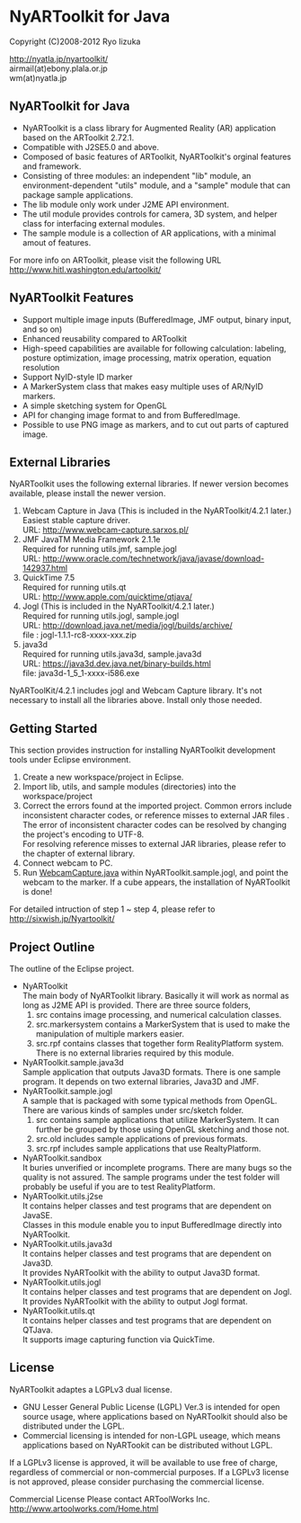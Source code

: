 

# NyARToolkit for Java

Copyright (C)2008-2012 Ryo Iizuka

http://nyatla.jp/nyartoolkit/  
airmail(at)ebony.plala.or.jp  
wm(at)nyatla.jp  



## NyARToolkit for Java

* NyARToolkit is a class library for Augmented Reality (AR) application based on the ARToolkit 2.72.1.
* Compatible with J2SE5.0 and above.
* Composed of basic features of ARToolkit, NyARToolkit's orginal features and framework.
* Consisting of three modules: an independent "lib" module, an environment-dependent "utils" module, and a "sample" module that can package sample applications.
* The lib module only work under J2ME API environment.
* The util module provides controls for camera, 3D system, and helper class for interfacing external modules.
* The sample module is a collection of AR applications, with a minimal amout of features.
 
For more info on ARToolkit, please visit the following URL  
http://www.hitl.washington.edu/artoolkit/

## NyARToolkit Features
* Support multiple image inputs (BufferedImage, JMF output, binary input, and so on)
* Enhanced reusability compared to ARToolkit
* High-speed capabilities are available for following calculation: labeling, posture optimization, image processing, matrix operation, equation resolution
* Support NyID-style ID marker
* A MarkerSystem class that makes easy multiple uses of AR/NyID markers.
* A simple sketching system for OpenGL
* API for changing image format to and from BufferedImage.
* Possible to use PNG image as markers, and to cut out parts of captured image.



## External Libraries

NyARToolkit uses the following external libraries. If newer version becomes available, please install the newer version.

1. Webcam Capture in Java (This is included in the NyARToolkit/4.2.1 later.)  
Easiest stable capture driver.  
URL: http://www.webcam-capture.sarxos.pl/  
2. JMF JavaTM Media Framework 2.1.1e  
Required for running utils.jmf, sample.jogl  
URL: http://www.oracle.com/technetwork/java/javase/download-142937.html
3. QuickTime 7.5  
Required for running utils.qt  
URL: http://www.apple.com/quicktime/qtjava/
4. Jogl (This is included in the NyARToolkit/4.2.1 later.)  
Required for running utils.jogl, sample.jogl  
URL: http://download.java.net/media/jogl/builds/archive/  
file   : jogl-1.1.1-rc8-xxxx-xxx.zip 
5. java3d  
Required for running utils.java3d, sample.java3d  
URL: https://java3d.dev.java.net/binary-builds.html  
file:    java3d-1_5_1-xxxx-i586.exe

NyARToolKit/4.2.1 includes jogl and Webcam Capture library.
It's not necessary to install all the libraries above. Install only those needed.

 Getting Started
----------------------------------------------------------------------

This section provides instruction for installing NyARToolkit development 
tools under Eclipse environment.

1. Create a new workspace/project in Eclipse.
2. Import lib, utils, and sample modules (directories) into the workspace/project
3. Correct the errors found at the imported project. Common errors include inconsistent character codes, or reference misses to external JAR files .  
	The error of inconsistent character codes can be resolved by changing the project's encoding to UTF-8.  
	For resolving reference misses to external JAR libraries, please refer to the chapter of external library.
4. Connect webcam to PC.
5. Run [WebcamCapture.java](https://github.com/nyatla/NyARToolkit/blob/master/sample/jogl/src/jp/nyatla/nyartoolkit/jogl/sample/sketch/webcamcapture/WebCamSample.java) within NyARToolkit.sample.jogl, and point the webcam to the marker. If a cube appears, the installation of NyARToolkit is done!
	
For detailed intruction of step 1 ~ step 4, please refer to  
http://sixwish.jp/Nyartoolkit/ 


## Project Outline

The outline of the Eclipse project.

* NyARToolkit  
The main body of NyARToolkit library. Basically it will work as normal as long as J2ME API is provided. There are three source folders,  
	1. src contains image processing, and numerical calculation classes.
	2. src.markersystem contains a MarkerSystem that is used to make the manipulation of multiple markers easier.
	3. src.rpf contains classes that together form RealityPlatform system.  
There is no external libraries required by this module.
* NyARToolkit.sample.java3d  
Sample application that outputs Java3D formats. There is one sample program.
It depends on two external libraries, Java3D and JMF.
* NyARToolkit.sample.jogl  
A sample that is packaged with some typical methods from OpenGL. There are various kinds of samples under src/sketch folder.
	1. src contains sample applications that utilize MarkerSystem. It can further be grouped by those using OpenGL sketching and those not.
	2. src.old includes sample applications of previous formats.
	3. src.rpf includes sample applications that use RealtyPlatform.
* NyARToolkit.sandbox  
It buries unverified or incomplete programs. There are many bugs so the quality is not assured. The sample programs under the test folder will probably be useful if you are to test RealityPlatform.
* NyARToolkit.utils.j2se  
It contains helper classes and test programs that are dependent on JavaSE.  
Classes in this module enable you to input BufferedImage directly into NyARToolkit.
* NyARToolkit.utils.java3d  
It contains helper classes and test programs that are dependent on Java3D.  
It provides NyARToolkit with the ability to output Java3D format.
* NyARToolkit.utils.jogl  
It contains helper classes and test programs that are dependent on Jogl.  
It provides NyARToolkit with the ability to output Jogl format.
* NyARToolkit.utils.qt  
It contains helper classes and test programs that are dependent on QTJava.  
It supports image capturing function via QuickTime.

## License
NyARToolkit adaptes a LGPLv3 dual license.

* GNU Lesser General Public License (LGPL) Ver.3 is intended for open source usage, where applications based on NyARToolkit should also 
be distributed under the LGPL.
* Commercial licensing is intended for non-LGPL useage, which means 
applications based on NyARTookit can be distributed without LGPL. 

If a LGPLv3 license is approved, it will be available to use free of charge, regardless of commercial or non-commercial purposes.
If a LGPLv3 license is not approved, please consider purchasing the commercial license.

Commercial License
Please contact ARToolWorks Inc.
http://www.artoolworks.com/Home.html
